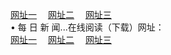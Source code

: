 <a href="http://go365.gq:81/day/" target="_blank">网址一</a>
　<a href="http://77.gw.lt:81/day/" target="_blank">网址二</a>
　<a href="http://qq404.cf/day/" target="_blank">网址三</a><br />
&#8226; 每 日 新 闻...在线阅读（下载）网址：<br />
  <a href="http://go365.gq:81/day/" target="_blank">网址一</a>
　<a href="http://77.gw.lt:81/day/" target="_blank">网址二</a>
　<a href="http://qq404.cf/day/" target="_blank">网址三</a><br />
